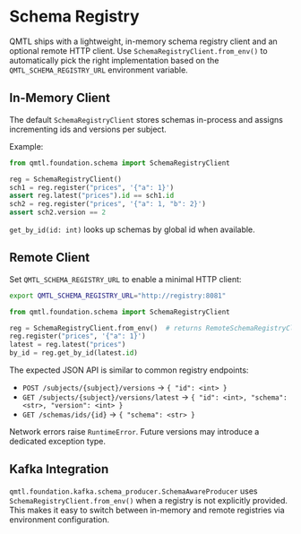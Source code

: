 # Schema Registry

QMTL ships with a lightweight, in-memory schema registry client and an optional
remote HTTP client. Use `SchemaRegistryClient.from_env()` to automatically pick
the right implementation based on the `QMTL_SCHEMA_REGISTRY_URL` environment
variable.

## In-Memory Client

The default `SchemaRegistryClient` stores schemas in-process and assigns
incrementing ids and versions per subject.

Example:

```python
from qmtl.foundation.schema import SchemaRegistryClient

reg = SchemaRegistryClient()
sch1 = reg.register("prices", '{"a": 1}')
assert reg.latest("prices").id == sch1.id
sch2 = reg.register("prices", '{"a": 1, "b": 2}')
assert sch2.version == 2
```

`get_by_id(id: int)` looks up schemas by global id when available.

## Remote Client

Set `QMTL_SCHEMA_REGISTRY_URL` to enable a minimal HTTP client:

```bash
export QMTL_SCHEMA_REGISTRY_URL="http://registry:8081"
```

```python
from qmtl.foundation.schema import SchemaRegistryClient

reg = SchemaRegistryClient.from_env()  # returns RemoteSchemaRegistryClient
reg.register("prices", '{"a": 1}')
latest = reg.latest("prices")
by_id = reg.get_by_id(latest.id)
```

The expected JSON API is similar to common registry endpoints:

- `POST /subjects/{subject}/versions` → `{ "id": <int> }`
- `GET /subjects/{subject}/versions/latest` → `{ "id": <int>, "schema": <str>, "version": <int> }`
- `GET /schemas/ids/{id}` → `{ "schema": <str> }`

Network errors raise `RuntimeError`. Future versions may introduce a dedicated
exception type.

## Kafka Integration

`qmtl.foundation.kafka.schema_producer.SchemaAwareProducer` uses `SchemaRegistryClient.from_env()`
when a registry is not explicitly provided. This makes it easy to switch between
in-memory and remote registries via environment configuration.

